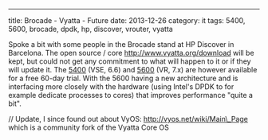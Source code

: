 ---
title: Brocade - Vyatta - Future
date: 2013-12-26
category: it
tags: 5400, 5600, brocade, dpdk, hp, discover, vrouter, vyatta

Spoke a bit with some people in the Brocade stand at HP Discover in Barcelona. The open source / core <http://www.vyatta.org/download> will be kept, but could not get any commitment to what will happen to it or if they will update it. The [5400](http://www.brocade.com/products/all/network-functions-virtualization/product-details/5400-vrouter/index.page "on brocade.com") (VSE, 6.6) and [5600](http://www.brocade.com/products/all/network-functions-virtualization/product-details/5600-vrouter/index.page "on brocade.com") (VR, 7.x) are however available for a free 60-day trial. With the 5600 having a new architecture and is interfacing more closely with the hardware (using Intel's DPDK to for example dedicate processes to cores) that improves performance "quite a bit".

// Update, I since found out about VyOS: <http://vyos.net/wiki/Main\_Page> which is a community fork of the Vyatta Core OS

